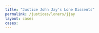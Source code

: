 ```yaml
---
title: "Justice John Jay's Lone Dissents"
permalink: /justices/loners/jjay
layout: cases
cases:
---
```

